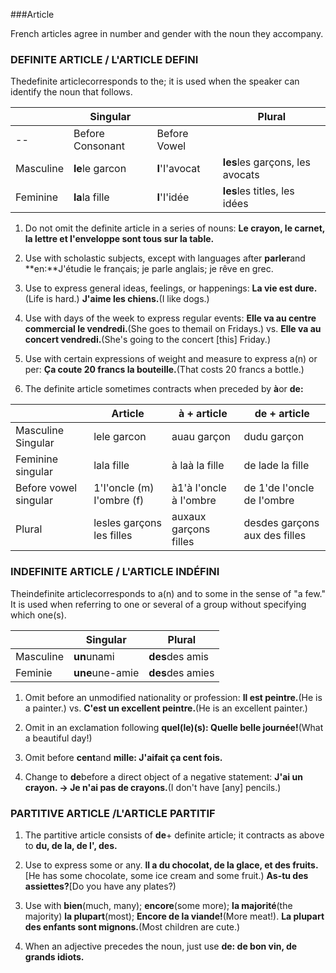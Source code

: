
###Article

French articles agree in number and gender with the noun they accompany.



### DEFINITE ARTICLE / L'ARTICLE DEFINI

Thedefinite articlecorresponds to the; it is used when the speaker can identify the noun that follows.

||Singular| | Plural  
--|--|--|--  
|--|Before Consonant|Before Vowel |  
|Masculine | **le**le garcon|**I**'I'avocat|**les**les garçons, les avocats  
|Feminine|**la**la fille| **I**'I'idée|**les**les titles, les idées


1. Do not omit the definite article in a series of nouns: **Le crayon, le carnet, la lettre et I'enveloppe sont tous sur la table.**

2. Use with scholastic subjects, except with languages after **parler**and **en:**J'étudie le français; je parle anglais; je rêve en grec.

3. Use to express general ideas, feelings, or happenings: **La vie est dure.**(Life is hard.) **J'aime les chiens.**(I like dogs.)

4. Use with days of the week to express regular events: **Elle va au centre commercial le vendredi.**(She goes to themail on Fridays.) vs. **Elle va au concert vendredi.**(She's going to the concert [this] Friday.)

5. Use with certain expressions of weight and measure to express a(n) or per: **Ça coute 20 francs la bouteille.**(That costs 20 francs a bottle.)


6. The definite article sometimes contracts when preceded by **à**or **de:**


||Article	| 	à + article	 |	de + article
--|-- |--|--
Masculine Singular | lele garcon | auau garçon |dudu garçon
Feminine singular |lala fille |à laà la fille |de lade la fille
Before vowel singular |1'I'oncle (m) I'ombre (f) |à1'à I'oncle à I'ombre |de 1'de I'oncle de I'ombre
Plural |lesles garçons les filles |auxaux garçons filles |desdes garçons aux des filles



### INDEFINITE ARTICLE / L'ARTICLE INDÉFINI

Theindefinite articlecorresponds to a(n) and to some in the sense of "a few." It is used when referring to one or several of a group without specifying which one(s).

||Singular	| Plural  
--	|--	|--  
Masculine	| **un**unami	| **des**des amis  
Feminie	| **une**une-amie	| **des**des amies  

1. Omit before an unmodified nationality or profession: **Il est peintre.**(He is a painter.) vs. **C'est un excellent peintre.**(He is an excellent painter.)

2. Omit in an exclamation following **quel(le)(s): Quelle belle journée!**(What a beautiful day!)

3. Omit before **cent**and **mille: J'aifait ça cent fois.**

4. Change to **de**before a direct object of a negative statement: **J'ai un crayon. → Je n'ai pas de crayons.**(I don't have [any] pencils.)



### PARTITIVE ARTICLE /L'ARTICLE PARTITIF

1. The partitive article consists of **de**\+ definite article; it contracts as above to **du, de la, de l', des.**

2. Use to express some or any. **ll a du chocolat, de la glace, et des fruits.**[He has some chocolate, some ice cream and some fruit.) **As-tu des assiettes?**[Do you have any plates?)

3. Use with **bien**(much, many); **encore**(some more); **la majorité**(the majority) **la plupart**(most); **Encore de la viande!**(More meat!). **La plupart des enfants sont mignons.**(Most children are cute.)

4. When an adjective precedes the noun, just use **de: de bon vin, de grands idiots.**
